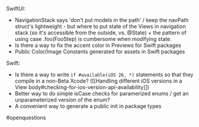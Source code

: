 SwiftUI:

* NavigationStack says 'don't put models in the path' / keep the navPath struct's lightweight - but where to put state of the Views in navigation stack (so it's accessible from the outside, vs. @State) + the pattern of using case .foo(FooStep) is cumbersome when modifying state.
* Is there a way to fix the accent color in Previews for Swift packages
* Public Color/Image Constants generated for assets in Swift packages



Swift:

* Is there a way to write `if #available(iOS 26, *)` statements so that they compile in a non-Beta Xcode? ([[Handling different iOS versions in a View body#checking-for-ios-version-api-availability]])
* Better way to do simple isCase checks for paramerized enums / get an unparameterized version of the enum?
* A convenient way to generate a public init in package types

#openquestions